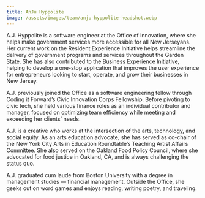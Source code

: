 ```yaml
---
title: AnJu Hyppolite
image: /assets/images/team/anju-hyppolite-headshot.webp
---
```


A.J. Hyppolite is a software engineer at the Office of Innovation, where she helps make government services more accessible for all New Jerseyans. Her current work on the Resident Experience Initiative helps streamline the delivery of government programs and services throughout the Garden State. She has also contributed to the Business Experience Initiative, helping to develop a one-stop application that improves the user experience for entrepreneurs looking to start, operate, and grow their businesses in New Jersey.

A.J. previously joined the Office as a software engineering fellow through Coding it Forward’s Civic Innovation Corps Fellowship. Before pivoting to civic tech, she held various finance roles as an individual contributor and manager, focused on optimizing team efficiency while meeting and exceeding her clients' needs. 

A.J. is a creative who works at the intersection of the arts, technology, and social equity. As an arts education advocate, she has served as co-chair of the New York City Arts in Education Roundtable’s Teaching Artist Affairs Committee. She also served on the Oakland Food Policy Council, where she advocated for food justice in Oakland, CA, and is always challenging the status quo.

A.J. graduated cum laude from Boston University with a degree in management studies — financial management. Outside the Office, she geeks out on word games and enjoys reading, writing poetry, and traveling.
